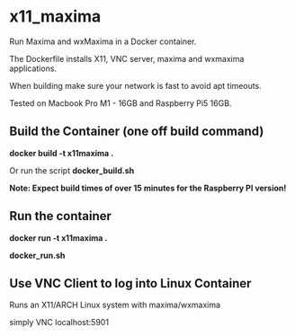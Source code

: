 # x11_maxima
Run Maxima and wxMaxima in a Docker container.

The Dockerfile installs X11, VNC server, maxima and wxmaxima applications.

When building make sure your network is fast to avoid apt timeouts.

Tested on Macbook Pro M1 - 16GB and Raspberry Pi5 16GB.


## Build the Container (one off build command)
**docker build -t x11maxima .**

Or run the script **docker_build.sh** 

**Note: Expect build times of over 15 minutes for the Raspberry PI version!**

## Run the container
**docker run -t x11maxima .**

**docker_run.sh**


## Use VNC Client to log into Linux Container 
Runs an X11/ARCH Linux system with maxima/wxmaxima 

simply VNC localhost:5901
